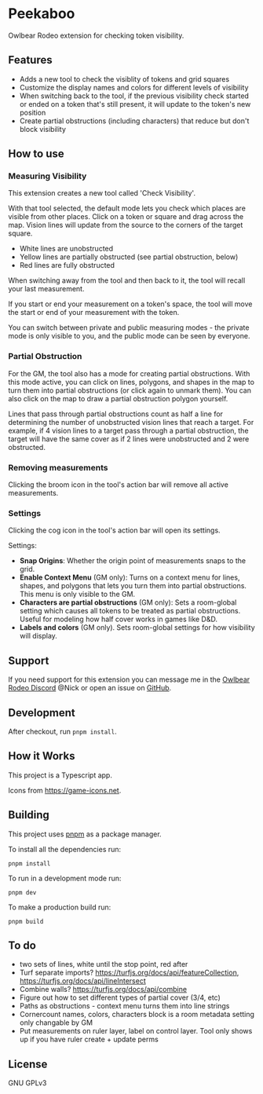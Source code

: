 # Peekaboo

Owlbear Rodeo extension for checking token visibility.

## Features

-   Adds a new tool to check the visiblity of tokens and grid squares
-   Customize the display names and colors for different levels of visibility
-   When switching back to the tool, if the previous visibility check started or ended on a token that's still present, it will update to the token's new position
-   Create partial obstructions (including characters) that reduce but don't block visibility

## How to use

### Measuring Visibility

This extension creates a new tool called 'Check Visibility'.

With that tool selected, the default mode lets you check which places are visible from other places. Click on a token or square and drag across the map. Vision lines will update from the source to the corners of the target square.

-   White lines are unobstructed
-   Yellow lines are partially obstructed (see partial obstruction, below)
-   Red lines are fully obstructed

When switching away from the tool and then back to it, the tool will recall your last measurement.

If you start or end your measurement on a token's space, the tool will move the start or end of your measurement with the token.

You can switch between private and public measuring modes - the private mode is only visible to you, and the public mode can be seen by everyone.

### Partial Obstruction

For the GM, the tool also has a mode for creating partial obstructions. With this mode active, you can click on lines, polygons, and shapes in the map to turn them into partial obstructions (or click again to unmark them). You can also click on the map to draw a partial obstruction polygon yourself.

Lines that pass through partial obstructions count as half a line for determining the number of unobstructed vision lines that reach a target. For example, if 4 vision lines to a target pass through a partial obstruction, the target will have the same cover as if 2 lines were unobstructed and 2 were obstructed.

### Removing measurements

Clicking the broom icon in the tool's action bar will remove all active measurements.

### Settings

Clicking the cog icon in the tool's action bar will open its settings.

Settings:

-   **Snap Origins**: Whether the origin point of measurements snaps to the grid.
-   **Enable Context Menu** (GM only): Turns on a context menu for lines, shapes, and polygons that lets you turn them into partial obstructions. This menu is only visible to the GM.
-   **Characters are partial obstructions** (GM only): Sets a room-global setting which causes all tokens to be treated as partial obstructions. Useful for modeling how half cover works in games like D&D.
-   **Labels and colors** (GM only). Sets room-global settings for how visibility will display.

## Support

If you need support for this extension you can message me in the [Owlbear Rodeo Discord](https://discord.com/invite/u5RYMkV98s) @Nick or open an issue on [GitHub](https://github.com/desain/owlbear-peekaboo/issues).

## Development

After checkout, run `pnpm install`.

## How it Works

This project is a Typescript app.

Icons from https://game-icons.net.

## Building

This project uses [pnpm](https://pnpm.io/) as a package manager.

To install all the dependencies run:

`pnpm install`

To run in a development mode run:

`pnpm dev`

To make a production build run:

`pnpm build`

## To do

-   two sets of lines, white until the stop point, red after
-   Turf separate imports? https://turfjs.org/docs/api/featureCollection, https://turfjs.org/docs/api/lineIntersect
-   Combine walls? https://turfjs.org/docs/api/combine
-   Figure out how to set different types of partial cover (3/4, etc)
-   Paths as obstructions - context menu turns them into line strings
-   Cornercount names, colors, characters block is a room metadata setting only changable by GM
-   Put measurements on ruler layer, label on control layer. Tool only shows up if you have ruler create + update perms

## License

GNU GPLv3

